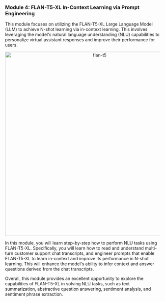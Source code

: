 ### Module 4: FLAN-T5-XL In-Context Learning via Prompt Engineering
This module focuses on utilizing the FLAN-T5-XL Large Language Model (LLM) to achieve N-shot learning via in-context learning. This involves leveraging the model's natural language understanding (NLU) capabilities to personalize virtual assistant responses and improve their performance for users.

<div style="text-align:center">
    <img src="./../img/flan-t5.png" alt="flan-t5" width="600" style="display:inline-block">
</div>

In this module, you will learn step-by-step how to perform NLU tasks using FLAN-T5-XL. Specifically, you will learn how to read and understand multi-turn customer support chat transcripts, and engineer prompts that enable FLAN-T5-XL to learn in-context and improve its performance in N-shot learning. This will enhance the model's ability to infer context and answer questions derived from the chat transcripts.

Overall, this module provides an excellent opportunity to explore the capabilities of FLAN-T5-XL in solving NLU tasks, such as text summarization, abstractive question answering, sentiment analysis, and sentiment phrase extraction.